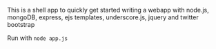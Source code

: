 This is a shell app to quickly get started writing a webapp with node.js, mongoDB, express, ejs templates, underscore.js, jquery and twitter bootstrap

Run with `node app.js`